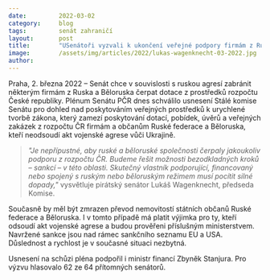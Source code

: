 ```yaml
---
date:         2022-03-02
category:     blog
tags:         senát zahraničí 
layout:       post
title:        "USenátoři vyzvali k ukončení veřejné podpory firmám z Ruska a Běloruska, které neodsoudí akt vojenské agrese na Ukrajině"
image:        /assets/img/articles/2022/lukas-wagenknecht-03-2022.jpg
author:       
---
```


Praha, 2. března 2022 – Senát chce v souvislosti s ruskou agresí zabránit některým firmám z Ruska a Běloruska čerpat dotace z prostředků rozpočtu České republiky. Plénum Senátu PČR dnes schválilo usnesení Stálé komise Senátu pro dohled nad poskytováním veřejných prostředků k urychlené tvorbě zákona, který zamezí poskytování dotací, pobídek, úvěrů a veřejných zakázek z rozpočtu ČR firmám a občanům Ruské federace a Běloruska, kteří neodsoudí akt vojenské agrese vůči Ukrajině. 

> *"Je nepřípustné, aby ruské a běloruské společnosti čerpaly jakoukoliv podporu z rozpočtu ČR. Budeme řešit možnosti bezodkladných kroků – sankcí – v této oblasti. Skutečný vlastník podporující, financovaný nebo spojený s ruským nebo běloruským režimem musí pocítit silné dopady,"* vysvětluje pirátský senátor Lukáš Wagenknecht, předseda Komise.

Současně by měl být zmrazen převod nemovitostí státních občanů Ruské federace a Běloruska. I v tomto případě má platit výjimka pro ty, kteří odsoudí akt vojenské agrese a budou prověřeni příslušným ministerstvem. Navržené sankce jsou nad rámec sankčního seznamu EU a USA. Důslednost a rychlost je v současné situaci nezbytná. 

Usnesení na schůzi pléna podpořil i ministr financí Zbyněk Stanjura. Pro výzvu hlasovalo 62 ze 64 přítomných senátorů.

